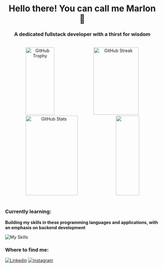 <h1 align="center">Hello there! You can call me Marlon 🐻</h1>
<h3 align="center">A dedicated fullstack developer with a thirst for wisdom</h3>

<br/>

<div align="center">
    <img width=43% height="220" src="https://github-profile-trophy.vercel.app/?username=marloikhodi&theme=dracula&margin-w=5&margin-h=5&column=4&no-frame=true" alt="GitHub Trophy" />
    <img width=54% height="220" src="https://github-readme-streak-stats.herokuapp.com/?user=marloikhodi&theme=dracula&hide_border=true" alt="GitHub Streak" />
</div>

<div align="center">    
    <img width="58%" height="260" src="https://github-readme-stats.vercel.app/api?username=marloikhodi&show_icons=true&locale=en&theme=dracula&hide_border=true" alt="GitHub Stats" /> 
    <img  width="39%" height="260" src="https://github-readme-stats.vercel.app/api/top-langs?username=marloikhodi&show_icons=true&locale=en&theme=dracula&hide_border=true&layout=donut" />
</div>

<br/>

<h3 align="left">Currently learning:</h3>
<p><b>Building my skills in these programming languages and applications, with an emphasis on backend development</b></p>

![My Skills](https://skillicons.dev/icons?i=git,html,css,js,py,react,figma)

<h3 align="left">Where to find me:</h3>

[![Linkedin](https://skillicons.dev/icons?i=linkedin)](https://www.linkedin.com/in/deivid-marlon-abba8b309/) [![instagram](https://skillicons.dev/icons?i=instagram)](https://www.instagram.com/marlon.serafim)
